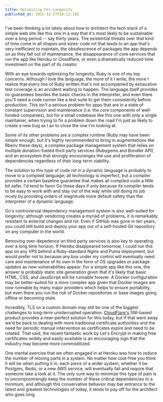```yaml
---
title: Optimizing For Longevity
published_at: 2015-12-27T18:12:33Z
---
```


I've been thinking a lot lately about how to architect the tech stack of a
simple web site like this one in a way that it's most likely to be sustainable
over a long period -- say thirty years. The existential threats over that
kind of time come in all shapes and sizes: code rot that leads to an app that's
very inefficient to maintain, the obsolescence of packages the app depends on
as they fall out of maintenance, the disappearance of core services that run
the app like Heroku or Cloudflare, or even a dramatically reduced time
investment on the part of its creator.

With an eye towards optimizing for longevity, Ruby is one of my top concerns.
Although I love the language, the more of it I write, the more I realize that
every line of Ruby written that's not accompanied by exhaustive test coverage
is an accident waiting to happen. The language itself provides no guarantees
besides the basic checks in the interpreter, and even there you'll need a code
runner like a test suite to get them consistently before production. This isn't
a serious problem for apps that are in a state of constant supervision and
maintenance (i.e. the core components of well-funded companies), but for a
small codebase like this one with only a single maintainer, when trying to fix
a problem down the road I'm just as likely to create a new bug as I an to close
the one I'm looking at.

Some of its other problems are a complex runtime (Ruby may have been simple
enough, but it's highly recommended to bring in augmentations like Rbenv these
days), a complex package management system that relies on multiple
donation-fueled third party services (Rubygems and Bundler API), and an
ecosystem that strongly encouranges the use and proliferation of dependencies
regardless of their long-term viability.

The solution to this type of code rot in a dynamic language is probably to move
to a compiled language; all technology is imperfect, but a compiler provides a
certain baseline guarantee that makes all compiled code a little bit safer. I'd
tend to favor Go these days if only because its compiler tends to be easy to
work with and stay out of the way while still doing its job nicely by providing
orders of magnitude more default safety than the interpreter of a dynamic
language.

Go's controversial dependency management system is also well-suited for
longevity; although vendoring creates a myriad of problems, it is remarkably
resistant to external changes and rot. Even if GitHub was gone in ten years,
you could still build and deploy your app out of a self-hosted Git repository
on any computer in the world.

Removing over-depedence on third party services is also key to operating over a
long time horizon. If Heroku disappeared tomorrow, I could run this app on any
VPS behind a Ruby-standard Nginx and Puma deployment, but would prefer not to
because any box under my control will eventually need care and maintenance of
its own in the form of OS upgrades or package updates as new vulnerabilities
appear. For a simple app like this one, the answer is probably static site
generation given that it's likely that basic HTML, CSS, and JavaScript will be
runnable forever. A Docker configuration may be better-suited for a more
complex app given that Docker images are now runnable by many major providers
which helps to ensure portability, but even there you run the risk of Docker
repositories or base images going offline or becoming stale.

Incredibly, TLS on a custom domain may still be one of the biggest challenges
to long-term uninterrupted operation. [CloudFlare's](/fragments/cloudflare-ssl)
SNI-based product provides a near-perfect solution for this today, but if that
went away we'd be back to dealing with more traditional certificate authorities
and the need for periodic manual intervention as certificates expire and need
to be rotated. That said, the recent fantastic work by Let's Encrypt in making
free certificates widely and easily available is an encouraging sign that the
industry may become more commoditized.

One mental exercise that we often engaged in at Heroku was how to reduce the
number of moving parts in a system. No matter how cost-free you think it will
be when putting it in, each piece of a wider system, whether it be Postgres,
Redis, or a new AWS service, will eventually fail and require that someone take
a look at it. The only sure way to minimize this type of pain is to
uncompromisingly keep the number of these critical dependencies to a minimum,
and although this conservative behavior may bar entrance to the latest and
greatest technologies of today, it tends to pay off for the architect who goes
long.

